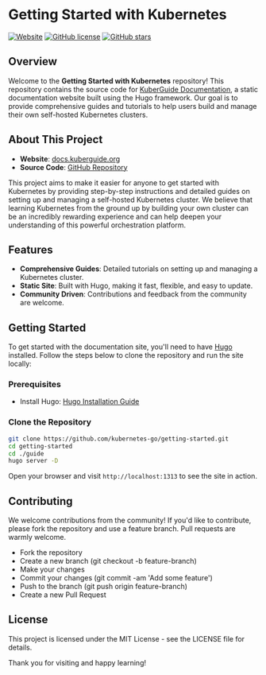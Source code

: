 # Getting Started with Kubernetes

[![Website](https://img.shields.io/website?url=https%3A%2F%2Fdocs.kuberguide.org)](https://docs.kuberguide.org)
[![GitHub license](https://img.shields.io/github/license/kubernetes-go/getting-started)](https://github.com/kubernetes-go/getting-started/blob/main/LICENSE)
[![GitHub stars](https://img.shields.io/github/stars/kubernetes-go/getting-started)](https://github.com/kubernetes-go/getting-started/stargazers)

## Overview

Welcome to the **Getting Started with Kubernetes** repository! This repository contains the source code for [KuberGuide Documentation](https://docs.kuberguide.org/), a static documentation website built using the Hugo framework. Our goal is to provide comprehensive guides and tutorials to help users build and manage their own self-hosted Kubernetes clusters.

## About This Project

- **Website**: [docs.kuberguide.org](https://docs.kuberguide.org/)
- **Source Code**: [GitHub Repository](https://github.com/kubernetes-go/getting-started)

This project aims to make it easier for anyone to get started with Kubernetes by providing step-by-step instructions and detailed guides on setting up and managing a self-hosted Kubernetes cluster. We believe that learning Kubernetes from the ground up by building your own cluster can be an incredibly rewarding experience and can help deepen your understanding of this powerful orchestration platform.

## Features

- **Comprehensive Guides**: Detailed tutorials on setting up and managing a Kubernetes cluster.
- **Static Site**: Built with Hugo, making it fast, flexible, and easy to update.
- **Community Driven**: Contributions and feedback from the community are welcome.

## Getting Started

To get started with the documentation site, you'll need to have [Hugo](https://gohugo.io/getting-started/installing/) installed. Follow the steps below to clone the repository and run the site locally:

### Prerequisites

- Install Hugo: [Hugo Installation Guide](https://gohugo.io/getting-started/installing/)

### Clone the Repository

```bash
git clone https://github.com/kubernetes-go/getting-started.git
cd getting-started
cd ./guide
hugo server -D
```

Open your browser and visit `http://localhost:1313` to see the site in action.

## Contributing
We welcome contributions from the community! If you'd like to contribute, please fork the repository and use a feature branch. Pull requests are warmly welcome.

- Fork the repository
- Create a new branch (git checkout -b feature-branch)
- Make your changes
- Commit your changes (git commit -am 'Add some feature')
- Push to the branch (git push origin feature-branch)
- Create a new Pull Request

## License
This project is licensed under the MIT License - see the LICENSE file for details.

Thank you for visiting and happy learning!
